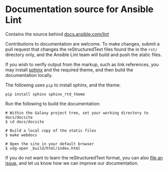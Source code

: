 # Documentation source for Ansible Lint

Contains the source behind [docs.ansible.com/lint](https://docs.ansible.com/lint)

Contributions to documentation are welcome. To make changes, submit a pull request that changes the reStructuredText files found the in the `rst/` directory only, and the Ansible Lint team will build and push the static files.

If you wish to verify output from the markup, such as link references, you may install [sphinx](http://www.sphinx-doc.org/en/master/usage/restructuredtext/basics.html) and the required theme, and then build the documentation locally.

The following uses `pip` to install sphinx, and the theme:

```
pip install sphinx sphinx_rtd_theme
```

Run the following to build the documentation:

```
# Within the Galaxy project tree, set your working directory to docs/docsite
$ cd docs/docsite

# Build a local copy of the static files
$ make webdocs

# Open the site in your default browser
$ xdg-open _build/html/index.html
```

If you do not want to learn the reStructuredText format, you can also [file an issue](https://github.com/ansible/ansible-lint/issues), and let us know how we can improve our documentation.
